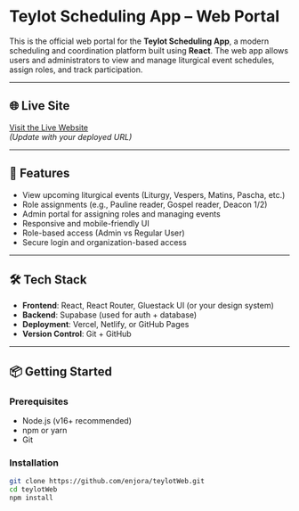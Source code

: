 # Teylot Scheduling App – Web Portal

This is the official web portal for the **Teylot Scheduling App**, a modern scheduling and coordination platform built using **React**. The web app allows users and administrators to view and manage liturgical event schedules, assign roles, and track participation.

---

## 🌐 Live Site

[Visit the Live Website](https://teylot.app)  
*(Update with your deployed URL)*

---

## 🚀 Features

- View upcoming liturgical events (Liturgy, Vespers, Matins, Pascha, etc.)
- Role assignments (e.g., Pauline reader, Gospel reader, Deacon 1/2)
- Admin portal for assigning roles and managing events
- Responsive and mobile-friendly UI
- Role-based access (Admin vs Regular User)
- Secure login and organization-based access

---

## 🛠️ Tech Stack

- **Frontend**: React, React Router, Gluestack UI (or your design system)
- **Backend**: Supabase (used for auth + database)
- **Deployment**: Vercel, Netlify, or GitHub Pages
- **Version Control**: Git + GitHub

---

## 📦 Getting Started

### Prerequisites

- Node.js (v16+ recommended)
- npm or yarn
- Git

### Installation

```bash
git clone https://github.com/enjora/teylotWeb.git
cd teylotWeb
npm install

